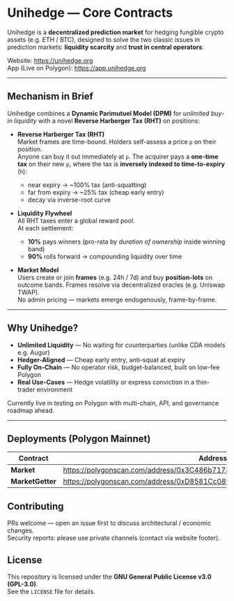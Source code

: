 # Unihedge — Core Contracts

Unihedge is a **decentralized prediction market** for hedging fungible crypto assets (e.g. ETH / BTC), designed to solve the two classic issues in prediction markets: **liquidity scarcity** and **trust in central operators**.

Website: https://unihedge.org  
App (Live on Polygon): https://app.unihedge.org  

---

## Mechanism in Brief

Unihedge combines a **Dynamic Parimutuel Model (DPM)** for *unlimited buy-in liquidity* with a novel **Reverse Harberger Tax (RHT)** on positions:

- **Reverse Harberger Tax (RHT)**  
  Market frames are time-bound. Holders self-assess a price `p` on their position.  
  Anyone can buy it out immediately at `p`. The acquirer pays a **one-time tax** on their new `p`,
  where the tax is **inversely indexed to time-to-expiry** (`h`):
  - near expiry → ~100% tax (anti-squatting)
  - far from expiry → ~25% tax (cheap early entry)
  - decay via inverse-root curve

- **Liquidity Flywheel**  
  All RHT taxes enter a global reward pool.  
  At each settlement:
  - **10%** pays winners (pro-rata by *duration of ownership* inside winning band)
  - **90%** rolls forward → compounding liquidity over time

- **Market Model**  
  Users create or join **frames** (e.g. 24h / 7d) and buy **position-lots** on outcome bands.
  Frames resolve via decentralized oracles (e.g. Uniswap TWAP).  
  No admin pricing — markets emerge endogenously, frame-by-frame.

---

## Why Unihedge?

- **Unlimited Liquidity** — No waiting for counterparties (unlike CDA models e.g. Augur)
- **Hedger-Aligned** — Cheap early entry, anti-squat at expiry
- **Fully On-Chain** — No operator risk, budget-balanced, built on low-fee Polygon
- **Real Use-Cases** — Hedge volatility or express conviction in a thin-trader environment

Currently live in testing on Polygon with multi-chain, API, and governance roadmap ahead.

---

## Deployments (Polygon Mainnet)

| Contract       | Address |
|----------------|---------|
| **Market**      | https://polygonscan.com/address/0x3C486b7178Eb71d50D060Dd02602aBfAcB88EA21 |
| **MarketGetter** | https://polygonscan.com/address/0xD8581Cc08E2afC75960DE0a304c540627Cf42D15 |

## Contributing

PRs welcome — open an issue first to discuss architectural / economic changes.  
Security reports: please use private channels (contact via website footer).

## License

This repository is licensed under the **GNU General Public License v3.0 (GPL-3.0)**.  
See the `LICENSE` file for details.

